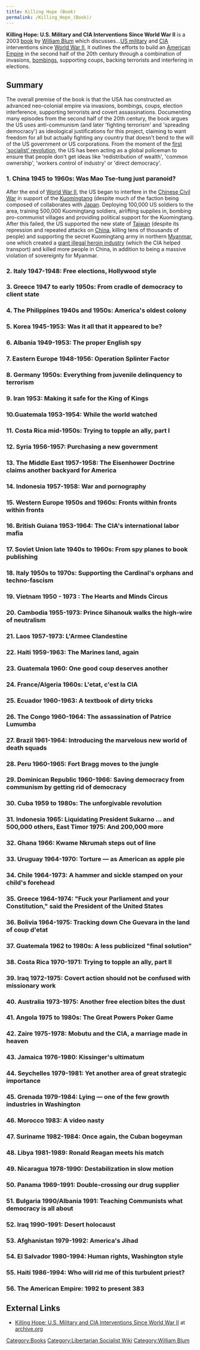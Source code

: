 ```yaml
---
title: Killing Hope (Book)
permalink: /Killing_Hope_(Book)/
---
```


**Killing Hope: U.S. Military and CIA Interventions Since World War II**
is a 2003 [book](List_of_Libertarian_Socialist_Books "wikilink") by
[William Blum](William_Blum "wikilink") which discusses...[US
military](United_States_of_America "wikilink") and [CIA](CIA "wikilink")
interventions since [World War II](World_War_II "wikilink"), it outlines
the efforts to build an [American Empire](American_Empire "wikilink") in
the second half of the 20th century through a combination of invasions,
[bombings](Bombing "wikilink"), supporting coups, backing terrorists and
interfering in elections.

## Summary

The overall premise of the book is that the USA has constructed an
advanced neo-colonial empire via invasions, bombings, coups, election
interference, supporting terrorists and covert assassinations.
Documenting many episodes from the second half of the 20th century, the
book argues the US uses anti-communism (and later 'fighting terrorism'
and 'spreading democracy') as ideological justifications for this
project, claiming to want freedom for all but actually fighting any
country that doesn't bend to the will of the US government or US
corporations. From the moment of the [first 'socialist'
revolution](October_Revolution_(Russia) "wikilink"), the US has been
acting as a global policeman to ensure that people don't get ideas like
'redistribution of wealth', 'common ownership', 'workers control of
industry' or 'direct democracy'.

### 1. China 1945 to 1960s: Was Mao Tse-tung just paranoid?

After the end of [World War II](World_War_II "wikilink"), the US began
to interfere in the [Chinese Civil War](Chinese_Civil_War "wikilink") in
support of the [Kuomingtang](Kuomingtang "wikilink") (despite much of
the faction being composed of collaborates with
[Japan](Japanese_Empire "wikilink"). Deploying 100,000 US soldiers to
the area, training 500,000 Kuomingtang soldiers, airlifting supplies in,
bombing pro-communist villages and providing political support for the
Kuomingtang. After this failed, the US supported the new state of
[Taiwan](Taiwan "wikilink") (despite its repression and repeated attacks
on [China](China "wikilink"), killing tens of thousands of people) and
supporting the secret Kuomingtang army in northern
[Myanmar](Myanmar "wikilink"), one which created a [giant illegal heroin
industry](Drug_Trafficking "wikilink") (which the CIA helped transport)
and killed more people in China, in addition to being a massive
violation of sovereignty for Myanmar.

### 2. Italy 1947-1948: Free elections, Hollywood style

### 3. Greece 1947 to early 1950s: From cradle of democracy to client state

### 4. The Philippines 1940s and 1950s: America's oldest colony

### 5. Korea 1945-1953: Was it all that it appeared to be?

### 6. Albania 1949-1953: The proper English spy

### 7. Eastern Europe 1948-1956: Operation Splinter Factor

### 8. Germany 1950s: Everything from juvenile delinquency to terrorism

### 9. Iran 1953: Making it safe for the King of Kings

### 10.Guatemala 1953-1954: While the world watched

### 11. Costa Rica mid-1950s: Trying to topple an ally, part I

### 12. Syria 1956-1957: Purchasing a new government

### 13. The Middle East 1957-1958: The Eisenhower Doctrine claims another backyard for America

### 14. Indonesia 1957-1958: War and pornography

### 15. Western Europe 1950s and 1960s: Fronts within fronts within fronts

### 16. British Guiana 1953-1964: The CIA's international labor mafia

### 17. Soviet Union late 1940s to 1960s: From spy planes to book publishing

### 18. Italy 1950s to 1970s: Supporting the Cardinal's orphans and techno-fascism

### 19. Vietnam 1950 - 1973 : The Hearts and Minds Circus

### 20. Cambodia 1955-1973: Prince Sihanouk walks the high-wire of neutralism

### 21. Laos 1957-1973: L'Armee Clandestine

### 22. Haiti 1959-1963: The Marines land, again

### 23. Guatemala 1960: One good coup deserves another

### 24. France/Algeria 1960s: L'etat, c'est la CIA

### 25. Ecuador 1960-1963: A textbook of dirty tricks

### 26. The Congo 1960-1964: The assassination of Patrice Lumumba

### 27. Brazil 1961-1964: Introducing the marvelous new world of death squads

### 28. Peru 1960-1965: Fort Bragg moves to the jungle

### 29. Dominican Republic 1960-1966: Saving democracy from communism by getting rid of democracy

### 30. Cuba 1959 to 1980s: The unforgivable revolution

### 31. Indonesia 1965: Liquidating President Sukarno ... and 500,000 others, East Timor 1975: And 200,000 more

### 32. Ghana 1966: Kwame Nkrumah steps out of line

### 33. Uruguay 1964-1970: Torture — as American as apple pie

### 34. Chile 1964-1973: A hammer and sickle stamped on your child's forehead

### 35. Greece 1964-1974: "Fuck your Parliament and your Constitution," said the President of the United States

### 36. Bolivia 1964-1975: Tracking down Che Guevara in the land of coup d'etat

### 37. Guatemala 1962 to 1980s: A less publicized "final solution"

### 38. Costa Rica 1970-1971: Trying to topple an ally, part II

### 39. Iraq 1972-1975: Covert action should not be confused with missionary work

### 40. Australia 1973-1975: Another free election bites the dust

### 41. Angola 1975 to 1980s: The Great Powers Poker Game

### 42. Zaire 1975-1978: Mobutu and the CIA, a marriage made in heaven

### 43. Jamaica 1976-1980: Kissinger's ultimatum

### 44. Seychelles 1979-1981: Yet another area of great strategic importance

### 45. Grenada 1979-1984: Lying — one of the few growth industries in Washington

### 46. Morocco 1983: A video nasty

### 47. Suriname 1982-1984: Once again, the Cuban bogeyman

### 48. Libya 1981-1989: Ronald Reagan meets his match

### 49. Nicaragua 1978-1990: Destabilization in slow motion

### 50. Panama 1969-1991: Double-crossing our drug supplier

### 51. Bulgaria 1990/Albania 1991: Teaching Communists what democracy is all about

### 52. Iraq 1990-1991: Desert holocaust

### 53. Afghanistan 1979-1992: America's Jihad

### 54. El Salvador 1980-1994: Human rights, Washington style

### 55. Haiti 1986-1994: Who will rid me of this turbulent priest?

### 56. The American Empire: 1992 to present 383

## External Links

- [Killing Hope: U.S. Military and CIA Interventions Since World War
  II](https://archive.org/details/pdfy-y_8iHigC3Ms5TngF) at
  [archive.org](archive.org "wikilink")

[Category:Books](Category:Books "wikilink") [Category:Libertarian
Socialist Wiki](Category:Libertarian_Socialist_Wiki "wikilink")
[Category:William Blum](Category:William_Blum "wikilink")